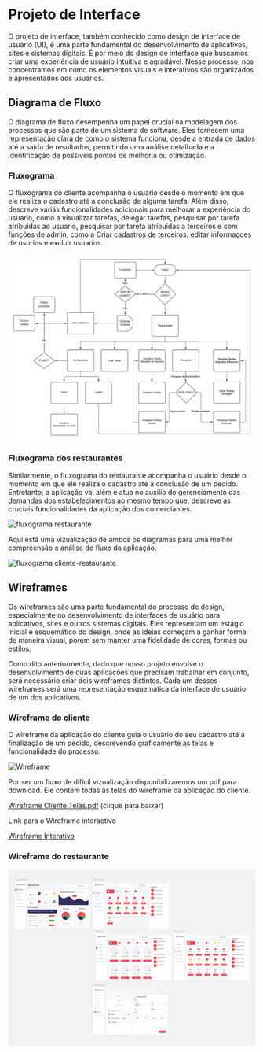 
# Projeto de Interface

O projeto de interface, também conhecido como design de interface de usuário (UI), é uma parte fundamental do desenvolvimento de aplicativos, sites e sistemas digitais. É por meio do design de interface que buscamos criar uma experiência de usuário intuitiva e agradável. Nesse processo, nos concentramos em como os elementos visuais e interativos são organizados e apresentados aos usuários.

## Diagrama de Fluxo

O diagrama de fluxo desempenha um papel crucial na modelagem dos processos que são parte de um sistema de software. Eles fornecem uma representação clara de como o sistema funciona, desde a entrada de dados até a saída de resultados, permitindo uma análise detalhada e a identificação de possíveis pontos de melhoria ou otimização.


### Fluxograma 

O fluxograma do cliente acompanha o usuário desde o momento em que ele realiza o cadastro até a conclusão de alguma tarefa. Além disso, descreve variás funcionalidades adicionais para melhorar a experiência do usuario, como a visualizar tarefas, delegar tarefas, pesquisar por tarefa atribuidas ao usuario, pesquisar por tarefa atribuidas a terceiros e com funções de admin, como a Criar cadastros de terceiros, editar informaçoes de usurios e excluir usuarios.

![fluxograma mobile](https://github.com/ICEI-PUC-Minas-PMV-ADS/pmv-ads-2024-1-e4-proj-infra-t4-g5-remind/blob/main/docs/img/Diagrama%20de%20Fluxo.jpeg)

### Fluxograma dos restaurantes

Similarmente, o fluxograma do restaurante acompanha o usuário desde o momento em que ele realiza o cadastro até a conclusão de um pedido. Entretanto, a aplicação vai além e atua no auxílio do gerenciamento das demandas dos estabelecimentos ao mesmo tempo que, descreve as cruciais funcionalidades da aplicação dos comerciantes.

![fluxograma restaurante](https://github.com/ICEI-PUC-Minas-PMV-ADS/pmv-ads-2023-2-e3-proj-mov-t2-g3-comandas/assets/83622295/8ae0595b-6651-4e1f-abf6-93f71c565998)

Aqui está uma vizualização de ambos os diagramas para uma melhor compreensão e análise do fluxo da aplicação. 

![fluxograma cliente-restaurante](https://github.com/ICEI-PUC-Minas-PMV-ADS/pmv-ads-2023-2-e3-proj-mov-t2-g3-comandas/assets/83622295/3c5faf64-5529-421c-94c9-c6e088234f79)

## Wireframes

Os wireframes são uma parte fundamental do processo de design, especialmente no desenvolvimento de interfaces de usuário para aplicativos, sites e outros sistemas digitais. Eles representam um estágio inicial e esquemático do design, onde as ideias começam a ganhar forma de maneira visual, porém sem manter uma fidelidade de cores, formas ou estilos.

Como dito anteriormente, dado que nosso projeto envolve o desenvolvimento de duas aplicações que precisam trabalhar em conjunto, será necessário criar dois wireframes distintos. Cada um desses wireframes será uma representação esquemática da interface de usuário de um dos aplicativos.

### Wireframe do cliente

O wireframe da aplicação do cliente guia o usuário do seu cadastro até a finalização de um pedido, descrevendo graficamente as telas e funcionalidade do processo.

![Wireframe](https://github.com/ICEI-PUC-Minas-PMV-ADS/pmv-ads-2023-2-e3-proj-mov-t2-g3-comandas/assets/83622295/40fcc6c3-bd14-49d8-8b72-1d0457ba3d27)

Por ser um fluxo de difícil vizualização disponibilizaremos um pdf para download. Ele contem todas as telas do wireframe da aplicação do cliente.

[Wireframe Cliente Telas.pdf](https://github.com/ICEI-PUC-Minas-PMV-ADS/pmv-ads-2023-2-e3-proj-mov-t2-g3-comandas/files/12640813/Wireframe.Cliente.Telas.pdf) (clique para baixar)

Link para o Wireframe interaetivo

[Wireframe Interativo](https://www.figma.com/file/WIQsNCrYzfaeuzN6XljVvx/Ashop?type=design&node-id=278%3A6660&mode=design&t=QPxvcLayCy9Se8mo-1)

### Wireframe do restaurante

![Wireframe](https://github.com/ICEI-PUC-Minas-PMV-ADS/pmv-ads-2023-2-e3-proj-mov-t2-g3-comandas/blob/main/docs/img/WireFrame%20restaurantes.png)
